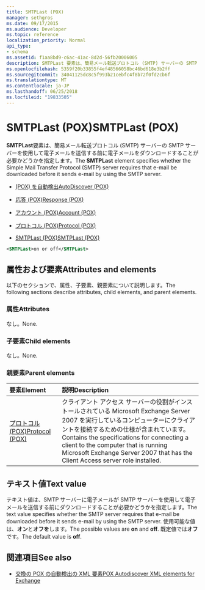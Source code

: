 ```yaml
---
title: SMTPLast (POX)
manager: sethgros
ms.date: 09/17/2015
ms.audience: Developer
ms.topic: reference
localization_priority: Normal
api_type:
- schema
ms.assetid: f1aa8bd9-c6ac-41ac-8d2d-56fb20006005
description: SMTPLast 要素は、簡易メール転送プロトコル (SMTP) サーバーの SMTP サーバーを使用して電子メールを送信する前に電子メールをダウンロードすることが必要かどうかを指定します。
ms.openlocfilehash: 5359f20b33855f4ef48566058bc46bd618e3b2ff
ms.sourcegitcommit: 34041125dc8c5f993b21cebfc4f8b72f0fd2cb6f
ms.translationtype: MT
ms.contentlocale: ja-JP
ms.lasthandoff: 06/25/2018
ms.locfileid: "19833505"
---
```

# <a name="smtplast-pox"></a><span data-ttu-id="af08f-103">SMTPLast (POX)</span><span class="sxs-lookup"><span data-stu-id="af08f-103">SMTPLast (POX)</span></span>

<span data-ttu-id="af08f-104">**SMTPLast**要素は、簡易メール転送プロトコル (SMTP) サーバーの SMTP サーバーを使用して電子メールを送信する前に電子メールをダウンロードすることが必要かどうかを指定します。</span><span class="sxs-lookup"><span data-stu-id="af08f-104">The **SMTPLast** element specifies whether the Simple Mail Transfer Protocol (SMTP) server requires that e-mail be downloaded before it sends e-mail by using the SMTP server.</span></span> 
  
- [<span data-ttu-id="af08f-105">(POX) を自動検出</span><span class="sxs-lookup"><span data-stu-id="af08f-105">AutoDiscover (POX)</span></span>](autodiscover-pox.md)
  
- [<span data-ttu-id="af08f-106">応答 (POX)</span><span class="sxs-lookup"><span data-stu-id="af08f-106">Response (POX)</span></span>](response-pox.md)
  
- [<span data-ttu-id="af08f-107">アカウント (POX)</span><span class="sxs-lookup"><span data-stu-id="af08f-107">Account (POX)</span></span>](account-pox.md)
  
- [<span data-ttu-id="af08f-108">プロトコル (POX)</span><span class="sxs-lookup"><span data-stu-id="af08f-108">Protocol (POX)</span></span>](protocol-pox.md)
  
- [<span data-ttu-id="af08f-109">SMTPLast (POX)</span><span class="sxs-lookup"><span data-stu-id="af08f-109">SMTPLast (POX)</span></span>](smtplast-pox.md)
  
```xml
<SMTPLast>on or off</SMTPLast>
```

## <a name="attributes-and-elements"></a><span data-ttu-id="af08f-110">属性および要素</span><span class="sxs-lookup"><span data-stu-id="af08f-110">Attributes and elements</span></span>

<span data-ttu-id="af08f-111">以下のセクションで、属性、子要素、親要素について説明します。</span><span class="sxs-lookup"><span data-stu-id="af08f-111">The following sections describe attributes, child elements, and parent elements.</span></span>
  
### <a name="attributes"></a><span data-ttu-id="af08f-112">属性</span><span class="sxs-lookup"><span data-stu-id="af08f-112">Attributes</span></span>

<span data-ttu-id="af08f-113">なし。</span><span class="sxs-lookup"><span data-stu-id="af08f-113">None.</span></span>
  
### <a name="child-elements"></a><span data-ttu-id="af08f-114">子要素</span><span class="sxs-lookup"><span data-stu-id="af08f-114">Child elements</span></span>

<span data-ttu-id="af08f-115">なし。</span><span class="sxs-lookup"><span data-stu-id="af08f-115">None.</span></span>
  
### <a name="parent-elements"></a><span data-ttu-id="af08f-116">親要素</span><span class="sxs-lookup"><span data-stu-id="af08f-116">Parent elements</span></span>

|<span data-ttu-id="af08f-117">**要素**</span><span class="sxs-lookup"><span data-stu-id="af08f-117">**Element**</span></span>|<span data-ttu-id="af08f-118">**説明**</span><span class="sxs-lookup"><span data-stu-id="af08f-118">**Description**</span></span>|
|:-----|:-----|
|[<span data-ttu-id="af08f-119">プロトコル (POX)</span><span class="sxs-lookup"><span data-stu-id="af08f-119">Protocol (POX)</span></span>](protocol-pox.md) <br/> |<span data-ttu-id="af08f-120">クライアント アクセス サーバーの役割がインストールされている Microsoft Exchange Server 2007 を実行しているコンピューターにクライアントを接続するための仕様が含まれています。</span><span class="sxs-lookup"><span data-stu-id="af08f-120">Contains the specifications for connecting a client to the computer that is running Microsoft Exchange Server 2007 that has the Client Access server role installed.</span></span>  <br/> |
   
## <a name="text-value"></a><span data-ttu-id="af08f-121">テキスト値</span><span class="sxs-lookup"><span data-stu-id="af08f-121">Text value</span></span>

<span data-ttu-id="af08f-122">テキスト値は、SMTP サーバーに電子メールが SMTP サーバーを使用して電子メールを送信する前にダウンロードすることが必要かどうかを指定します。</span><span class="sxs-lookup"><span data-stu-id="af08f-122">The text value specifies whether the SMTP server requires that e-mail be downloaded before it sends e-mail by using the SMTP server.</span></span> <span data-ttu-id="af08f-123">使用可能な値は、**オン**と**オフを**します。</span><span class="sxs-lookup"><span data-stu-id="af08f-123">The possible values are **on** and **off**.</span></span> <span data-ttu-id="af08f-124">既定値では**オフ**です。</span><span class="sxs-lookup"><span data-stu-id="af08f-124">The default value is **off**.</span></span>
  
## <a name="see-also"></a><span data-ttu-id="af08f-125">関連項目</span><span class="sxs-lookup"><span data-stu-id="af08f-125">See also</span></span>

- [<span data-ttu-id="af08f-126">交換の POX の自動検出の XML 要素</span><span class="sxs-lookup"><span data-stu-id="af08f-126">POX Autodiscover XML elements for Exchange</span></span>](pox-autodiscover-xml-elements-for-exchange.md)

